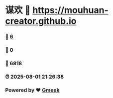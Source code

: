 # 谋欢 :link: https://mouhuan-creator.github.io 
### :page_facing_up: [6](https://mouhuan-creator.github.io/tag.html) 
### :speech_balloon: 0 
### :hibiscus: 6818 
### :alarm_clock: 2025-08-01 21:26:38 
### Powered by :heart: [Gmeek](https://github.com/Meekdai/Gmeek)
